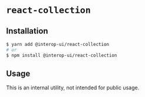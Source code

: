 # `react-collection`

## Installation

```sh
$ yarn add @interop-ui/react-collection
# or
$ npm install @interop-ui/react-collection
```

## Usage

This is an internal utility, not intended for public usage.
